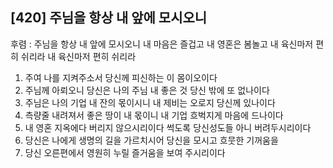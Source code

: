 ## [420] 주님을 항상 내 앞에 모시오니

후렴 : 주님을 항상 내 앞에 모시오니 내 마음은 즐겁고 내 영혼은
       봄놀고 내 육신마저 편히 쉬리라 내 육신마저 편히 쉬리라

1) 주여 나를 지켜주소서 당신께 피신하는 이 몸이오이다
2) 주님께 아뢰오니 당신은 나의 주님 내 좋은 것 당신 밖에 또 없나이다
3) 주님은 나의 기업 내 잔의 몫이시니 내 제비는 오로지 당신께 있나이다
4) 측량줄 내려져서 좋은 땅이 내 몫이니 내 기업 흐벅지게 마음에 드나이다
5) 내 영혼 지옥에다 버리지 않으시리이다 썩도록 당신성도들 아니 버려두시리이다
6) 당신은 나에게 생명의 길을 가르치시어 당신을 모시고 흐뭇한 기꺼움을 
7) 당신 오른편에서 영원히 누릴 즐거움을 보여 주시리이다
